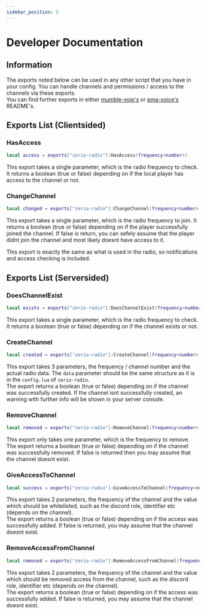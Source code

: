 ```yaml
---
sidebar_position: 5
---
```


# Developer Documentation

## Information

The exports noted below can be used in any other script that you have in your config. You can handle channels and permissions / access to the channels via these exports.\
You can find further exports in either [mumble-voip's](https://github.com/FrazzIe/mumble-voip-fivem#exports) or [pma-voice's](https://github.com/AvarianKnight/pma-voice#exports) README's.

## Exports List (Clientsided)

### HasAccess

```lua
local access = exports["zerio-radio"]:HasAccess(frequency<number>)
```

This export takes a single parameter, which is the radio frequency to check. It returns a boolean (true or false) depending on if the local player has access to the channel or not.

### ChangeChannel

```lua
local changed = exports["zerio-radio"]:ChangeChannel(frequency<number>)
```

This export takes a single parameter, which is the radio frequency to join. It returns a boolean (true or false) depending on if the player successfully joined the channel. If false is return, you can sefely assume that the player didnt join the channel and most likely doesnt have access to it.

This export is exactly the same as what is used in the radio, so notifications and access checking is included.

## Exports List (Serversided)

### DoesChannelExist

```lua
local exists = exports["zerio-radio"]:DoesChannelExist(frequency<number>)
```

This export takes a single parameter, which is the radio frequency to check. It returns a boolean (true or false) depending on if the channel exists or not.

### CreateChannel

```lua
local created = exports["zerio-radio"]:CreateChannel(frequency<number>, data<table>)
```

This export takes 3 parameters, the frequency / channel number and the actual radio data. The `data` parameter should be the same structure as it is in the `config.lua` of `zerio-radio`.\
The export returns a boolean (true or false) depending on if the channel was successfully created. If the channel isnt successfully created, an warning with further info will be shown in your server console.

### RemoveChannel

```lua
local removed = exports["zerio-radio"]:RemoveChannel(frequency<number>)
```

This export only takes one parameter, which is the frequency to remove.\
The export returns a boolean (true or false) depending on if the channel was successfully removed. If false is returned then you may assume that the channel doesnt exist.

### GiveAccessToChannel

```lua
local success = exports["zerio-radio"]:GiveAccessToChannel(frequency<number>, value<string>)
```

This export takes 2 parameters, the frequency of the channel and the value which should be whitelisted, such as the discord role, identifier etc (depends on the channel).\
The export returns a boolean (true or false) depending on if the access was successfully added. If false is returned, you may assume that the channel doesnt exist.

### RemoveAccessFromChannel

```lua
local removed = exports["zerio-radio"]:RemoveAccessFromChannel(frequency<number>, value<string>)
```

This export takes 2 parameters, the frequency of the channel and the value which should be removed access from the channel, such as the discord role, identifier etc (depends on the channel).\
The export returns a boolean (true or false) depending on if the access was successfully added. If false is returned, you may assume that the channel doesnt exist.
